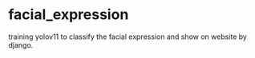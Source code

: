 # facial_expression
training yolov11 to classify the facial  expression and show on website by django.
